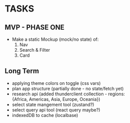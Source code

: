 # TASKS

## MVP - PHASE ONE
- Make a static Mockup (mock/no state) of:
  1) Nav
  2) Search & Filter
  3) Card

## Long Term
- applying theme colors on toggle (css vars)
- plan app structure (partially done - no state/fetch yet)
- research api (added thunderclient collection - regions:  
    {Africa, Americas, Asia, Europe, Oceania})
- select state mangement tool (zustand?)
- select query api tool (react query maybe?)
- indexedDB to cache (localbase)